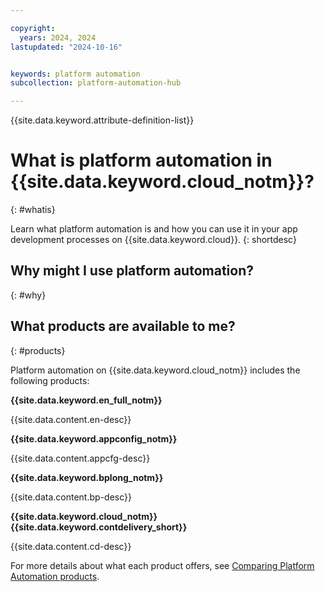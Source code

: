 ```yaml
---

copyright:
  years: 2024, 2024
lastupdated: "2024-10-16"


keywords: platform automation
subcollection: platform-automation-hub

---
```



{{site.data.keyword.attribute-definition-list}}

# What is platform automation in {{site.data.keyword.cloud_notm}}?
{: #whatis}

Learn what platform automation is and how you can use it in your app development processes on {{site.data.keyword.cloud}}.
{: shortdesc}

## Why might I use platform automation?
{: #why}

## What products are available to me?
{: #products}

Platform automation on {{site.data.keyword.cloud_notm}} includes the following products: 

**{{site.data.keyword.en_full_notm}}**

{{site.data.content.en-desc}}

**{{site.data.keyword.appconfig_notm}}**

{{site.data.content.appcfg-desc}}

**{{site.data.keyword.bplong_notm}}**

{{site.data.content.bp-desc}}

**{{site.data.keyword.cloud_notm}} {{site.data.keyword.contdelivery_short}}**

{{site.data.content.cd-desc}}

For more details about what each product offers, see [Comparing Platform Automation products](/docs/platform-automation-hub?topic=platform-automation-hub-compare).
